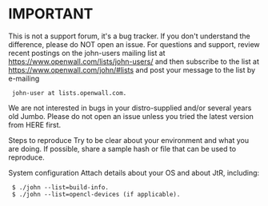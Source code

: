 # IMPORTANT
This is not a support forum, it's a bug tracker. If you don't understand the difference, please do NOT open an issue. For questions and support, review recent postings on the john-users mailing list at https://www.openwall.com/lists/john-users/ and then subscribe to the list at https://www.openwall.com/john/#lists and post your message to the list by e-mailing 
  
     john-user at lists.openwall.com.

We are not interested in bugs in your distro-supplied and/or several years old Jumbo. Please do not open an issue unless you tried the latest version from HERE first.

Steps to reproduce
Try to be clear about your environment and what you are doing. If possible, share a sample hash or file that can be used to reproduce.

System configuration
Attach details about your OS and about JtR, including:

     $ ./john --list=build-info.
     $ ./john --list=opencl-devices (if applicable).
